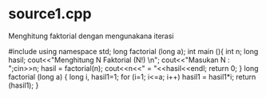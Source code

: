# source1.cpp
Menghitung faktorial dengan mengunakana iterasi 

#include <iostream>
using namespace std;
long factorial (long a);
int main (){
 int n;
 long hasil;
 cout<<"Menghitung N Faktorial (N!) \n";
 cout<<"Masukan N : ";cin>>n;
 hasil = factorial(n);
 cout<<n<<" = "<<hasil<<endl;
 return 0;
}
long factorial (long a)
{
 long i, hasil1=1;
 for (i=1; i<=a; i++)
 hasil1 = hasil1*i;
 return (hasil1);
}
